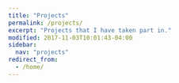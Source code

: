 ```yaml
---
title: "Projects"
permalink: /projects/
excerpt: "Projects that I have taken part in."
modified: 2017-11-03T10:01:43-04:00
sidebar:
  nav: "projects"
redirect_from:
  - /home/
---
```

